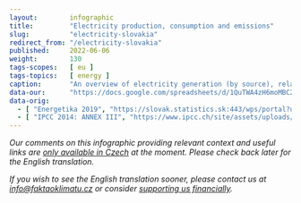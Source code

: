 ```yaml
---
layout:        infographic
title:         "Electricity production, consumption and emissions"
slug:          "electricity-slovakia"
redirect_from: "/electricity-slovakia"
published:     2022-06-06
weight:        130
tags-scopes:   [ eu ]
tags-topics:   [ energy ]
caption:       "An overview of electricity generation (by source), related CO2eq emissions and electricity consumption (by sector). While only 20% of Slovak electricity was produced from coal and natural gas in 2019, these two sources are related to the vast majority of emissions from Slovak energy industry."
data-our:      "https://docs.google.com/spreadsheets/d/1QuTWA4zH6moMBC29JyPXXc3Fi0PXeyCw5nwJR9opAvE/edit?usp=sharing"
data-orig:
  - [ "Energetika 2019", "https://slovak.statistics.sk:443/wps/portal?urile=wcm:path:/obsah-sk-pub/publikacie/vsetkypublikacie/92027e17-ae10-424c-87c4-e73038aeb9dc" ]
  - [ "IPCC 2014: ANNEX III", "https://www.ipcc.ch/site/assets/uploads/2018/02/ipcc_wg3_ar5_annex-iii.pdf" ]
---
```


_Our comments on this infographic providing relevant context and useful links are [only available in Czech](https://faktaoklimatu.cz/infografiky/elektrina-sr) at the moment. Please check back later for the English translation._

_If you wish to see the English translation sooner, please contact us at [info@faktaoklimatu.cz](mailto:info@faktaoklimatu.cz) or consider [supporting us financially](https://www.darujme.cz/projekt/1203742)._
